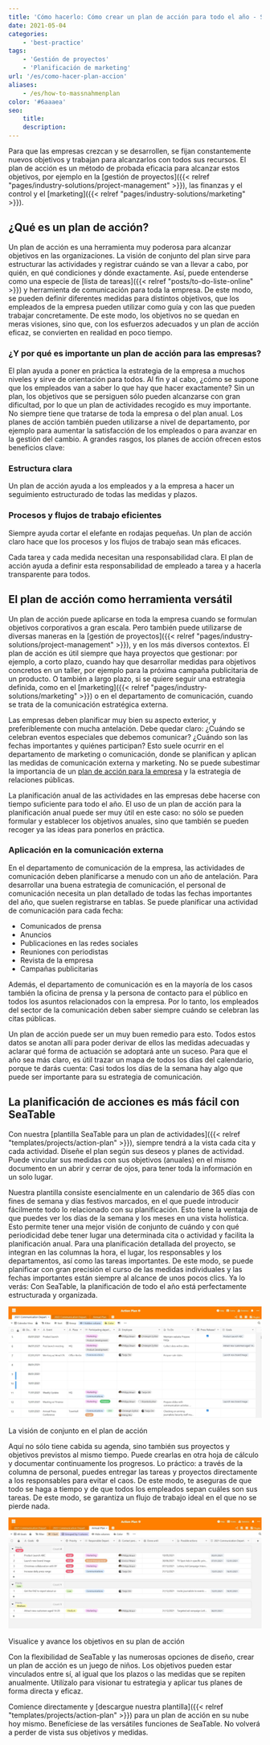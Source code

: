 ```yaml
---
title: 'Cómo hacerlo: Cómo crear un plan de acción para todo el año - SeaTable'
date: 2021-05-04
categories:
    - 'best-practice'
tags:
    - 'Gestión de proyectos'
    - 'Planificación de marketing'
url: '/es/como-hacer-plan-accion'
aliases:
    - /es/how-to-massnahmenplan
color: '#6aaaea'
seo:
    title:
    description:
---
```


Para que las empresas crezcan y se desarrollen, se fijan constantemente nuevos objetivos y trabajan para alcanzarlos con todos sus recursos. El plan de acción es un método de probada eficacia para alcanzar estos objetivos, por ejemplo en la [gestión de proyectos]({{< relref "pages/industry-solutions/project-management" >}}), las finanzas y el control y el [marketing]({{< relref "pages/industry-solutions/marketing" >}}).

## ¿Qué es un plan de acción?

Un plan de acción es una herramienta muy poderosa para alcanzar objetivos en las organizaciones. La visión de conjunto del plan sirve para estructurar las actividades y registrar cuándo se van a llevar a cabo, por quién, en qué condiciones y dónde exactamente. Así, puede entenderse como una especie de [lista de tareas]({{< relref "posts/to-do-liste-online" >}}) y herramienta de comunicación para toda la empresa. De este modo, se pueden definir diferentes medidas para distintos objetivos, que los empleados de la empresa pueden utilizar como guía y con las que pueden trabajar concretamente. De este modo, los objetivos no se quedan en meras visiones, sino que, con los esfuerzos adecuados y un plan de acción eficaz, se convierten en realidad en poco tiempo.

### ¿Y por qué es importante un plan de acción para las empresas?

El plan ayuda a poner en práctica la estrategia de la empresa a muchos niveles y sirve de orientación para todos. Al fin y al cabo, ¿cómo se supone que los empleados van a saber lo que hay que hacer exactamente? Sin un plan, los objetivos que se persiguen sólo pueden alcanzarse con gran dificultad, por lo que un plan de actividades recogido es muy importante. No siempre tiene que tratarse de toda la empresa o del plan anual. Los planes de acción también pueden utilizarse a nivel de departamento, por ejemplo para aumentar la satisfacción de los empleados o para avanzar en la gestión del cambio. A grandes rasgos, los planes de acción ofrecen estos beneficios clave:

### Estructura clara

Un plan de acción ayuda a los empleados y a la empresa a hacer un seguimiento estructurado de todas las medidas y plazos.

### Procesos y flujos de trabajo eficientes

Siempre ayuda cortar el elefante en rodajas pequeñas. Un plan de acción claro hace que los procesos y los flujos de trabajo sean más eficaces.

Cada tarea y cada medida necesitan una responsabilidad clara. El plan de acción ayuda a definir esta responsabilidad de empleado a tarea y a hacerla transparente para todos.

## El plan de acción como herramienta versátil

Un plan de acción puede aplicarse en toda la empresa cuando se formulan objetivos corporativos a gran escala. Pero también puede utilizarse de diversas maneras en la [gestión de proyectos]({{< relref "pages/industry-solutions/project-management" >}}), y en los más diversos contextos. El plan de acción es útil siempre que haya proyectos que gestionar: por ejemplo, a corto plazo, cuando hay que desarrollar medidas para objetivos concretos en un taller, por ejemplo para la próxima campaña publicitaria de un producto. O también a largo plazo, si se quiere seguir una estrategia definida, como en el [marketing]({{< relref "pages/industry-solutions/marketing" >}}) o en el departamento de comunicación, cuando se trata de la comunicación estratégica externa.

Las empresas deben planificar muy bien su aspecto exterior, y preferiblemente con mucha antelación. Debe quedar claro: ¿Cuándo se celebran eventos especiales que debemos comunicar? ¿Cuándo son las fechas importantes y quiénes participan? Esto suele ocurrir en el departamento de marketing o comunicación, donde se planifican y aplican las medidas de comunicación externa y marketing. No se puede subestimar la importancia de un [plan de acción para la empresa](https://www.fuer-gruender.de/wissen/unternehmen-gruenden/aussenauftritt/externe-kommunikation/) y la estrategia de relaciones públicas.

La planificación anual de las actividades en las empresas debe hacerse con tiempo suficiente para todo el año. El uso de un plan de acción para la planificación anual puede ser muy útil en este caso: no sólo se pueden formular y establecer los objetivos anuales, sino que también se pueden recoger ya las ideas para ponerlos en práctica.

### Aplicación en la comunicación externa

En el departamento de comunicación de la empresa, las actividades de comunicación deben planificarse a menudo con un año de antelación. Para desarrollar una buena estrategia de comunicación, el personal de comunicación necesita un plan detallado de todas las fechas importantes del año, que suelen registrarse en tablas. Se puede planificar una actividad de comunicación para cada fecha:

- Comunicados de prensa
- Anuncios
- Publicaciones en las redes sociales
- Reuniones con periodistas
- Revista de la empresa
- Campañas publicitarias

Además, el departamento de comunicación es en la mayoría de los casos también la oficina de prensa y la persona de contacto para el público en todos los asuntos relacionados con la empresa. Por lo tanto, los empleados del sector de la comunicación deben saber siempre cuándo se celebran las citas públicas.

Un plan de acción puede ser un muy buen remedio para esto. Todos estos datos se anotan allí para poder derivar de ellos las medidas adecuadas y aclarar qué forma de actuación se adoptará ante un suceso. Para que el año sea más claro, es útil trazar un mapa de todos los días del calendario, porque te darás cuenta: Casi todos los días de la semana hay algo que puede ser importante para su estrategia de comunicación.

## La planificación de acciones es más fácil con SeaTable

Con nuestra [plantilla SeaTable para un plan de actividades]({{< relref "templates/projects/action-plan" >}}), siempre tendrá a la vista cada cita y cada actividad. Diseñe el plan según sus deseos y planes de actividad. Puede vincular sus medidas con sus objetivos (anuales) en el mismo documento en un abrir y cerrar de ojos, para tener toda la información en un solo lugar.

Nuestra plantilla consiste esencialmente en un calendario de 365 días con fines de semana y días festivos marcados, en el que puede introducir fácilmente todo lo relacionado con su planificación. Esto tiene la ventaja de que puedes ver los días de la semana y los meses en una vista holística. Esto permite tener una mejor visión de conjunto de cuándo y con qué periodicidad debe tener lugar una determinada cita o actividad y facilita la planificación anual. Para una planificación detallada del proyecto, se integran en las columnas la hora, el lugar, los responsables y los departamentos, así como las tareas importantes. De este modo, se puede planificar con gran precisión el curso de las medidas individuales y las fechas importantes están siempre al alcance de unos pocos clics. Ya lo verás: Con SeaTable, la planificación de todo el año está perfectamente estructurada y organizada.

![Con un plan de acción en formato de calendario, tendrá una visión general de sus medidas en todo momento](Overview.jpg)

La visión de conjunto en el plan de acción

Aquí no sólo tiene cabida su agenda, sino también sus proyectos y objetivos previstos al mismo tiempo. Puede crearlas en otra hoja de cálculo y documentar continuamente los progresos. Lo práctico: a través de la columna de personal, puedes entregar las tareas y proyectos directamente a los responsables para evitar el caos. De este modo, te aseguras de que todo se haga a tiempo y de que todos los empleados sepan cuáles son sus tareas. De este modo, se garantiza un flujo de trabajo ideal en el que no se pierde nada.

![Puedes anotar tus objetivos en tu plan de acción para trabajar en ellos continuamente](Annual-Goals.jpg)

Visualice y avance los objetivos en su plan de acción

Con la flexibilidad de SeaTable y las numerosas opciones de diseño, crear un plan de acción es un juego de niños. Los objetivos pueden estar vinculados entre sí, al igual que los plazos o las medidas que se repiten anualmente. Utilízalo para visionar tu estrategia y aplicar tus planes de forma directa y eficaz.

Comience directamente y [descargue nuestra plantilla]({{< relref "templates/projects/action-plan" >}}) para un plan de acción en su nube hoy mismo. Benefíciese de las versátiles funciones de SeaTable. No volverá a perder de vista sus objetivos y medidas.
